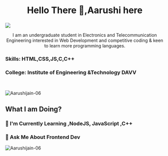 <h1 align="center">Hello There 🤙,Aarushi here </h1>

<h3 align="center"> </h3>


![](https://raw.githubusercontent.com/halfrost/halfrost/master/icons/header_.png)


<p align="center"> I am an undergraduate student in Electronics and Telecommunication Engineering interested in Web Development and competitive coding & keen to learn more programming languages. </p>

<h3> Skills: HTML,CSS,JS,C,C++</h3>

<h3> College: Institute of Engineering &Technology DAVV </h3> <br />

<p align="left"> <img src="https://komarev.com/ghpvc/?username=Aarushijain-06&label=Profile%20views&color=0e75b6&style=flat" alt="Aarushijain-06"> </p>

<h2 align="left"> What I am Doing? </h2>

<h3>📑 I'm Currently Learning ,NodeJS, JavaScript ,C++</h3>

<h3>📣 Ask Me About Frontend Dev</h3>




<p align="left"> <img src="https://github-readme-stats.vercel.app/api?username=Aarushijain-06&show_icons=true&locale=en" alt="Aarushijain-06" ></p>
